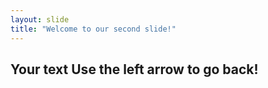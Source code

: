 ```yaml
---
layout: slide
title: "Welcome to our second slide!"
---
```

Your text
Use the left arrow to go back!
 --

